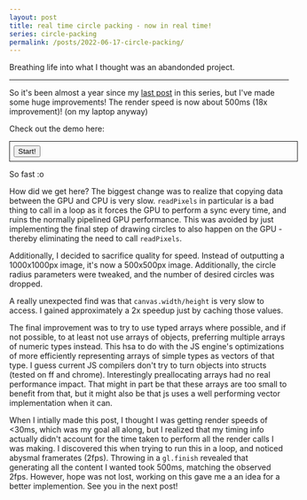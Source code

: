 ```yaml
---
layout: post
title: real time circle packing - now in real time!
series: circle-packing
permalink: /posts/2022-06-17-circle-packing/
---
```


Breathing life into what I thought was an abandonded project.

---

<link rel="stylesheet" href="{{ '/static/pi_digits/style.css' | relative_url }}">
<style>
canvas {
width: 100%;
}
</style>
<script src="{{ '/static/circle_packing/post.js' | relative_url }}" type="text/javascript"></script>
<script src="{{ '/static/circle_packing/webgl-common/common.js' | relative_url }}"></script>
<script src="{{ '/static/circle_packing/twgl-full.min.js' | relative_url }}" type="text/javascript"></script>
<script src="{{ '/static/circle_packing/common.js' | relative_url }}" type="text/javascript"></script>
<script>
const img_path = "{{ '/static/circle_packing/image.jpeg' | relative_url }}";
const shader_path = "{{ '/static/circle_packing/ver7/compute.frag.c' | relative_url }}";
</script>
<script src="{{ '/static/circle_packing/ver7/script.js' | relative_url }}" type="text/javascript"></script>

So it's been almost a year since my [last
post](../2021-07-16-circle-packing/) in this series, but I've made some huge
improvements! The render speed is now about 500ms (18x improvement)! (on my laptop anyway)

Check out the demo here:

<div id="container" style="width: 100%; border: solid 1px; padding: 0.5em;">
<button id="start">Start!</button>
<code id="stats"></code>
<br>
</div>
<script>
document.addEventListener("DOMContentLoaded", async function() {
const btn = document.getElementById("start");
btn.onclick = async () => {
const start = performance.now();
const container = document.getElementById("container");
for (let elem of container.getElementsByTagName("canvas")) {
elem.remove();
}
ver7_main(document.getElementById("container"), img_path, shader_path);
};
});
</script>

So fast :o

How did we get here? The biggest change was to realize that copying data
between the GPU and CPU is very slow. `readPixels` in particular is a bad thing
to call in a loop as it forces the GPU to perform a sync every time, and ruins
the normally pipelined GPU performance. This was avoided by just implementing
the final step of drawing circles to also happen on the GPU - thereby
eliminating the need to call `readPixels`.

Additionally, I decided to sacrifice quality for speed. Instead of outputting a
1000x1000px image, it's now a 500x500px image. Additionally, the circle radius
parameters were tweaked, and the number of desired circles was dropped.

A really unexpected find was that `canvas.width/height` is very slow to access.
I gained approximately a 2x speedup just by caching those values.

The final improvement was to try to use typed arrays where possible, and if not
possible, to at least not use arrays of objects, preferring multiple arrays of
numeric types instead. This hsa to do with the JS engine's optimizations of
more efficiently representing arrays of simple types as vectors of that type. I
guess current JS compilers don't try to turn objects into structs (tested on ff
and chrome). Interestingly preallocating arrays had no real performance impact.
That might in part be that these arrays are too small to benefit from that, but
it might also be that js uses a well performing vector implementation when it
can.

When I intially made this post, I thought I was getting render speeds of <30ms,
which was my goal all along, but I realized that my timing info actually didn't
account for the time taken to perform all the render calls I was making. I
discovered this when trying to run this in a loop, and noticed abysmal
framerates (2fps). Throwing in a `gl.finish` revealed that generating all the
content I wanted took 500ms, matching the observed 2fps. However, hope was not
lost, working on this gave me a an idea for a better implemention. See you in
the next post!
